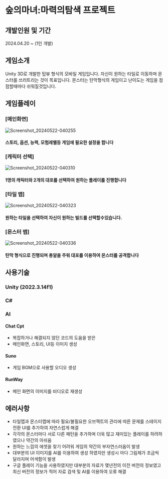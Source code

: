 # 숲의마녀:마력의탐색 프로젝트

## 개발인원 및 기간
2024.04.20 ~ (1인 개발)

## 게임소개
Unity 3D로 개발한 탑뷰 형식의 모바일 게임입니다.
자신이 원하는 타일로 이동하며 몬스터를 쓰러트리는 것이 목표입니다.
몬스터는 탄막형식의 게임이고 난이도는 게임을 점점할때마다 쉬워질것입니다.

## 게임플레이
### [메인화면]
![Screenshot_20240522-040255](https://github.com/GyuHawn/ForestWitch-MagicSearch/assets/125939517/de85bfda-1677-4423-85be-83586bbb23bf)
#### 스토리, 옵션, 능력, 모험레벨등 게임에 필요한 설정을 합니다

### [캐릭터 선택]
![Screenshot_20240522-040310](https://github.com/GyuHawn/ForestWitch-MagicSearch/assets/125939517/177d5c55-6c79-4449-86bd-4239d1d66fb1)
#### 1명의 캐릭터와 2개의 대포를 선택하여 원하는 플레이를 진행합니다

### [타일 맵]
![Screenshot_20240522-040323](https://github.com/GyuHawn/ForestWitch-MagicSearch/assets/125939517/439302ee-716c-4623-9f19-e44d75a7631d)
#### 원하는 타일을 선택하여 자신이 원하는 빌드를 선택할수있습니다.

### [몬스터 맵]
![Screenshot_20240522-040336](https://github.com/GyuHawn/ForestWitch-MagicSearch/assets/125939517/ad38f6dd-9fdf-4598-8069-158bde36dedb)
#### 탄막 형식으로 진행되며 총알을 주워 대포를 이용하여 몬스터를 공격합니다

## 사용기술
### Unity (2022.3.14f1)
### C#
### AI
#### Chat Cpt
* 복잡하거나 해결되지 않던 코드의 도움을 받은 
* 메인화면, 스토리, UI등 이미지 생성

#### Suno
* 게임 BGM으로 사용할 오디오 생성

#### RunWay
* 메인 화면의 이미지를 비디오로 재생성

## 에러사항
* 타일맵과 몬스터맵에 따라 필요/불필요한 오브젝트의 관리에 따른 문제를 스테이지 전환 UI를 추가하여 자연스럽게 해결
* 각각의 몬스터마다 서로 다른 패턴을 추가하며 더욱 많고 재미있는 플레이를 하려하였으나 약간의 아쉬움
* 원하는 느낌의 에셋을 찾기 어려워 게임의 약간의 부자연스러움이 발생
* 대부분의 UI 이미지를 AI를 이용하여 생성 하였지만 생성시 마다 그림체가 조금씩 달라지며 어색함이 발생
* 구글 플레이 기능을 사용하였지만 대부분의 자료가 몇년전의 이전 버전의 정보였고 최신 버전의 정보가 적어 자료 검색 및 AI를 이용하여 오류 해결
